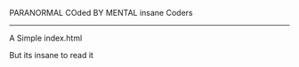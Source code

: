 

PARANORMAL COded BY MENTAL insane Coders 

--------------

A Simple index.html 

But its insane to read it
